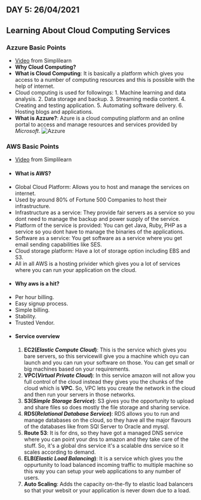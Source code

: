 ## DAY 5: 26/04/2021
## Learning About Cloud Computing Services

  ### Azzure Basic Points
  - [Video](https://www.youtube.com/watch?v=3Arj5zlUPG4) from Simplilearn  
  - **Why Cloud Computing?**
  - **What is Cloud Computing**: It is basically a platform which gives you access to a number of computing resources and this is possible with the help of internet.
  -  Cloud computing is used for followings:
    1. Machine learning and data analysis.
    2. Data storage and backup.
    3. Streaming media content.
    4. Creating and testing application.
    5. Automating software delivery.
    6. Hosting blogs and applications.
  - **What is Azzure?**: Azure is a cloud computing platform and an online portal to access and manage resources and services provided by *Microsoft*.
    ![Azzure](https://user-images.githubusercontent.com/44112080/116106270-af095e80-a6cf-11eb-8da7-4c006f9f43b6.png)
   

  
  ### AWS Basic Points
  - [Video](https://www.youtube.com/watch?v=r4YIdn2eTm4&t=30s) from Simplilearn
  - #### What is AWS?
  - Global Cloud Platform: Allows you to host and manage the services on internet.
  - Used by around 80% of Fortune 500 Companies to host their infrastructure.
  - Infrastructure as a service: They provide fair servers as a service so you dont need to manage the backup and power supply of the service.
  - Platform of the service is provided: You can get Java, Ruby, PHP as a service so you dont have to manage the binaries of the applications.
  - Software as a service: You get software as a service where you get email sending capabilities like SES.
  - Cloud storage platform: Have a lot of storage option including EBS and S3.
  - All in all AWS is a hosting privider which gives you a lot of services where you can run your application on the cloud.
  - #### Why aws is a hit?
  - Per hour billing.
  - Easy signup process.
  - Simple billing.
  - Stability.
  - Trusted Vendor.
  - #### Service overview
    1. **EC2(*Elastic Compute Cloud*)**: This is the service which gives you bare servers, so this servicewill give you a machine which oyu can launch and you can run your software on those. You can get small or big machines based on your requirements. 
    2. **VPC(*Virtual Private Cloud*)**: In this service amazon will not allow you full control of the cloud instead they gives you the chunks of the cloud which is **VPC**. So, VPC lets you create the network in the cloud and then run  your servers in those networks.
    3. **S3(*Simple Storage Service*)**: S3 gives you the opportunity to upload and share files so does mostly the file storage and sharing service.
    4. **RDS(*Relational Database Service*)**: RDS allows you to run and manage databases on the cloud, so they have all the major flavours of the databases like from SQl Server to Oracle and mysql. 
    5. **Route 53**: It is for dns, so they have got a managed DNS service where you can point your dns to amazon and they take care of the stuff. So, it's a global dns service it's a scalable dns service so it scales according to demand.
    6. **ELB(*Elastic Load Balancing*)**: It is a service which gives you the oppurtunity to load balanced incoming traffic to multiple machine so this way you can setup your web applications to any number of users.
    7. **Auto Scaling**: Adds the capacity on-the-fly to elastic load balancers so that your websit or your application is never down due to a load.  
    
